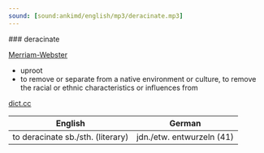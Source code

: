 ```yaml
---
sound: [sound:ankimd/english/mp3/deracinate.mp3]
---
```


\### deracinate

[Merriam-Webster](https://www.merriam-webster.com/dictionary/deracinate)

- uproot
- to remove or separate from a native environment or culture, to remove the racial or ethnic characteristics or influences from

[dict.cc](https://www.dict.cc/deracinate)

| English        | German       |
| -------------- | ------------ |
| to deracinate sb./sth. (literary) | jdn./etw. entwurzeln (41) |
